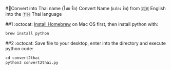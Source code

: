 #🚀Convert into Thai name (ไทย ชื่อ)
Convert Name (แปลง ชื่อ) from :gb: English into the :thailand: Thai language

##1 :octocat: [Install Homebrew](https://brew.sh/#install) on Mac OS first, then install python with:

```python
brew install python
```
##2 :octocat: Save file to your desktop, enter into the directory and execute python code:

```python
cd convert2thai
python3 convert2thai.py
```
